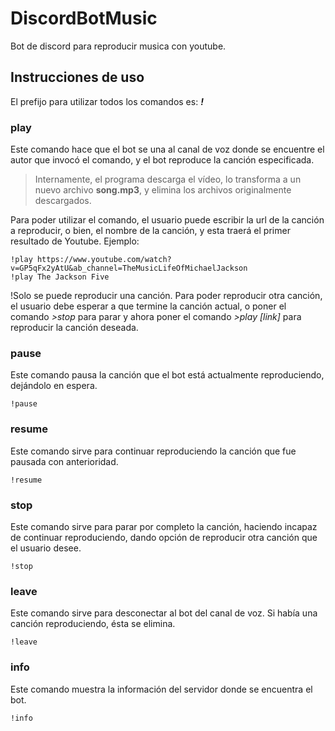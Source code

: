 # DiscordBotMusic
Bot de discord para reproducir musica con youtube.

## Instrucciones de uso
El prefijo para utilizar todos los comandos es: _**!**_

### play
Este comando hace que el bot se una al canal de voz donde se encuentre el autor que invocó el comando, y el  bot reproduce la canción especificada.
>Internamente, el programa descarga el vídeo, lo transforma a un nuevo archivo **song.mp3**, y elimina los archivos originalmente descargados.

Para poder utilizar el comando, el usuario puede escribir la url de la canción a reproducir, o bien, el nombre de la canción, y esta traerá el primer resultado de Youtube.
Ejemplo:

```
!play https://www.youtube.com/watch?v=GP5qFx2yAtU&ab_channel=TheMusicLifeOfMichaelJackson
!play The Jackson Five
```
!Solo se puede reproducir una canción. Para poder reproducir otra canción, el usuario debe esperar a que termine la canción actual, o poner el comando *>stop* para parar y ahora poner el comando *>play [link]* para reproducir la canción deseada.
### pause
Este comando pausa la canción que el bot está actualmente reproduciendo, dejándolo en espera.
```
!pause
```
### resume
Este comando sirve para continuar reproduciendo la canción que fue pausada con anterioridad.
```
!resume
```
### stop
Este comando sirve para parar por completo la canción, haciendo incapaz de continuar reproduciendo, dando opción de reproducir otra canción que el usuario desee.
```
!stop
```
### leave
Este comando sirve para desconectar al bot del canal de voz. Si había una canción reproduciendo, ésta se elimina.
```
!leave
```
### info
Este comando muestra la información del servidor donde se encuentra el bot.
```
!info
```